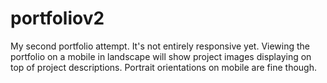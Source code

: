 # portfoliov2

My second portfolio attempt. It's not entirely responsive yet. Viewing the portfolio on a mobile in landscape will show
project images displaying on top of project descriptions. Portrait orientations on mobile are fine though.
